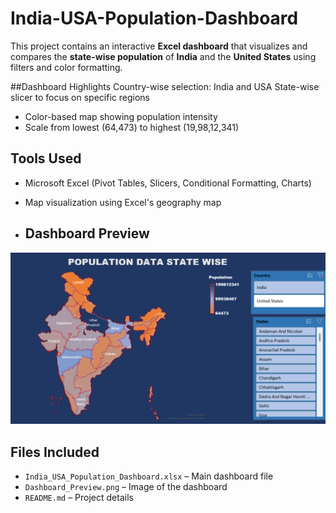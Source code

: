 # India-USA-Population-Dashboard

This project contains an interactive **Excel dashboard** that visualizes and compares the **state-wise population** of **India** and the **United States** using filters and color formatting.

##Dashboard Highlights
Country-wise selection: India and USA
 State-wise slicer to focus on specific regions
- Color-based map showing population intensity
-  Scale from lowest (64,473) to highest (19,98,12,341)

## Tools Used

- Microsoft Excel (Pivot Tables, Slicers, Conditional Formatting, Charts)
- Map visualization using Excel's geography map

- ##  Dashboard Preview


![Dashboard](Dashboard.png)




##  Files Included

- `India_USA_Population_Dashboard.xlsx` – Main dashboard file
- `Dashboard_Preview.png` – Image of the dashboard
- `README.md` – Project details

